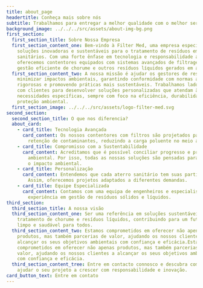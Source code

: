 ```yaml
---
title: about_page
headertitle: Conheça mais sobre nós
subtitle: Trabalhamos para entregar a melhor qualidade com o melhor serviço
background_image: ../../../src/assets/about-img-bg.png
first_section:
  first_section_title: Sobre Nossa Empresa
  first_section_content_one: Bem-vindo à Filter Med, uma empresa especializada em
    soluções inovadoras e sustentáveis para o tratamento de resíduos em aterros
    sanitários. Com uma forte ênfase em tecnologia e responsabilidade ambiental,
    oferecemos contentores equipados com sistemas avançados de filtragem para a
    gestão eficiente de chorume e outros resíduos líquidos gerados em aterros.
  first_section_content_two: A nossa missão é ajudar os gestores de resíduos a
    minimizar impactos ambientais, garantindo conformidade com normas ambientais
    rigorosas e promovendo práticas mais sustentáveis. Trabalhamos lado a lado
    com clientes para desenvolver soluções personalizadas que atendam às suas
    necessidades específicas, sempre com foco na eficiência, durabilidade e
    proteção ambiental.
  first_section_image: ../../../src/assets/logo-filter-med.svg
second_section:
  second_section_title: O que nos diferencia?
  about_card:
    - card_title: Tecnologia Avançada
      card_content: Os nossos contentores com filtros são projetados para maximizar a
        retenção de contaminantes, reduzindo a carga poluente no meio ambiente.
    - card_title: Compromisso com a Sustentabilidade
      card_content: Acreditamos que é possível conciliar progresso e preservação
        ambiental. Por isso, todas as nossas soluções são pensadas para reduzir
        o impacto ambiental.
    - card_title: Personalização
      card_content: Entendemos que cada aterro sanitário tem suas particularidades.
        Assim, oferecemos projetos adaptados a diferentes demandas.
    - card_title: Equipe Especializada
      card_content: Contamos com uma equipa de engenheiros e especialistas com vasta
        experiência em gestão de resíduos sólidos e líquidos.
third_section:
  third_section_title: A nossa visão
  third_section_content_one: Ser uma referência em soluções sustentáveis para o
    tratamento de chorume e resíduos líquidos, contribuindo para um futuro mais
    limpo e saudável para todos.
  third_section_content_two: Estamos comprometidos em oferecer não apenas
    produtos, mas também parcerias de valor, ajudando os nossos clientes a
    alcançar os seus objetivos ambientais com confiança e eficácia.Estamos
    comprometidos em oferecer não apenas produtos, mas também parcerias de
    valor, ajudando os nossos clientes a alcançar os seus objetivos ambientais
    com confiança e eficácia.
  third_section_content_tree: Entre em contacto connosco e descubra como podemos
    ajudar o seu projeto a crescer com responsabilidade e inovação.
card_button_text: Entre em contato
---
```

